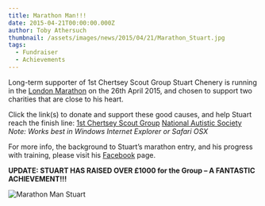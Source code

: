 ```yaml
---
title: Marathon Man!!!
date: 2015-04-21T00:00:00.000Z
author: Toby Athersuch
thumbnail: /assets/images/news/2015/04/21/Marathon_Stuart.jpg
tags:
  - Fundraiser
  - Achievements
---
```


Long-term supporter of 1st Chertsey Scout Group Stuart Chenery is running in the [London Marathon](https://www.virginmoneylondonmarathon.com/) on the 26th April 2015, and chosen to support two charities that are close to his heart.

Click the link(s) to donate and support these good causes, and help Stuart reach the finish line:
[1st Chertsey Scout Group](http://uk.virginmoneygiving.com/stuartchenery)
[National Autistic Society](http://www.justgiving.com/Stuart-Chenery)
*Note: Works best in Windows Internet Explorer or Safari OSX*

For more info, the background to Stuart’s marathon entry, and his progress with training, please visit his [Facebook](https://www.facebook.com/stuart.chenery/posts/10206260892379850) page.

**UPDATE: STUART HAS RAISED OVER £1000 for the Group – A FANTASTIC ACHIEVEMENT!!!**

![Marathon Man Stuart](/assets/images/news/2015/04/21/Marathon_Stuart.jpg)